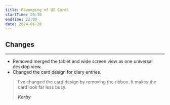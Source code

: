 ```yaml
---
title: Revamping of UI Cards
startTime: 20:30
endTime: 22:00
date: 2024-06-20
---
```


## Changes
---

* Removed merged the tablet and wide screen view as one universal desktop view.
* Changed the card design for diary entries.


> I’ve changed the card design by removing the ribbon. It makes the card look far less busy.
> 
> ***Kerby***






